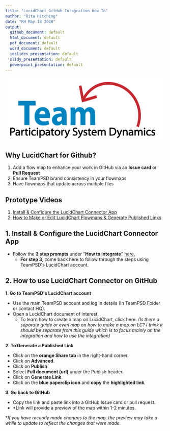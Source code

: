 ```yaml
---
title: "LucidChart GitHub Integration How To"
author: "Rita Hitching"
date: "RH May 18 2020"
output: 
  github_document: default
  html_document: default
  pdf_document: default
  word_document: default
  ioslides_presentation: default
  slidy_presentation: default
  powerpoint_presentation: default   
---
```



<img src = "https://github.com/lzim/teampsd/blob/teampsd_style/teampsd_logo/team_psd_logo_sm.png"
     height = "200" width = "600">  


## Why LucidChart for Github?
1. Add a flow map to enhance your work in GitHub via an **Issue card** or **Pull Request**
2. Ensure TeamPSD brand consistency in your flowmaps
3. Have flowmaps that update across multiple files

## Prototype Videos

1. [Install & Configure the LucidChart Connector App](https://youtu.be/RZweyqqj2mw)
2. [How to Make or Edit LucidChart Flowmaps & Generate Published Links](https://youtu.be/4Ihee2A7seE)

## 1. Install & Configure the LucidChart Connector App
- Follow the **3 step prompts** under "**How to integrate**" [here.](https://www.lucidchart.com/pages/integrations/github)
   - **For step 3**, come back here to follow through the steps using TeamPSD's LucidChart account. 
   
## 2. How to use LucidChart Connector on GitHub
**1. Go to TeamPSD's LucidChart account** 
- Use the main TeamPSD account and log in details (In TeamPSD Folder or contact HQ).
- Open a LucidChart document of interest.
   - To learn how to create a map on LucidChart, click here. *(Is there a separate guide or even map on how to make a map on LC? I think it should be separate from this guide which is to focus mainly on the integration and how to use the integration)*

**2. To Generate a Published Link** 
- Click on the **orange Share tab** in the right-hand corner.
- Click on **Advanced**.
- Click on **Publish**. 
- Select **Full document (url)** under the Publish header.
- Click on **Generate Link**.
- Click on the **blue paperclip icon** and **copy** the **highlighted link**.

**3. Go back to GitHub** 
- Copy the link and paste link into a GitHub Issue card or pull request.
- *Link will provide a preview of the map within 1-2 minutes.

**If you have recently made changes to the map, the preview may take a while to update to reflect the changes that were made.*
